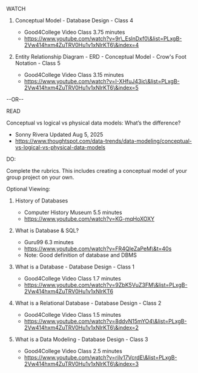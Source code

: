 WATCH

1. Conceptual Model - Database Design - Class 4

   * Good4College Video Class  3.75 minutes
   * https://www.youtube.com/watch?v=9r\_EslnDxf0\&list=PLxgB-2Vw414hxm4ZuTRV0Hu1v1xNlrKT6\&index=4

2. Entity Relationship Diagram - ERD - Conceptual Model - Crow's Foot Notation - Class 5

   * Good4College Video Class  3.15 minutes
   * https://www.youtube.com/watch?v=I-XHfuJ43ic\&list=PLxgB-2Vw414hxm4ZuTRV0Hu1v1xNlrKT6\&index=5

--OR--

READ 

Conceptual vs logical vs physical data models: What’s the difference?

   * Sonny Rivera Updated Aug 5, 2025
   * https://www.thoughtspot.com/data-trends/data-modeling/conceptual-vs-logical-vs-physical-data-models

DO:

Complete the rubrics.  This includes creating a conceptual model of your group project on your own.


Optional Viewing:

1. History of Databases

   * Computer History Museum   5.5 minutes
   * https://www.youtube.com/watch?v=KG-mqHoXOXY

2. What is Database \& SQL?

   * Guru99     6.3 minutes
   * https://www.youtube.com/watch?v=FR4QIeZaPeM\&t=40s
   * Note: Good definition of database and DBMS

3. What is a Database - Database Design - Class 1

   * Good4College Video Class  1.7 minutes
   * https://www.youtube.com/watch?v=9ZbK5VuZ3FM\&list=PLxgB-2Vw414hxm4ZuTRV0Hu1v1xNlrKT6

4. What is a Relational Database - Database Design - Class 2

   * Good4College Video Class  1.5 minutes
   * https://www.youtube.com/watch?v=8ddvN15mYO4\&list=PLxgB-2Vw414hxm4ZuTRV0Hu1v1xNlrKT6\&index=2

5. What is a Data Modeling - Database Design - Class 3

   * Good4College Video Class  2.5 minutes
   * https://www.youtube.com/watch?v=rilv17VcrdE\&list=PLxgB-2Vw414hxm4ZuTRV0Hu1v1xNlrKT6\&index=3

